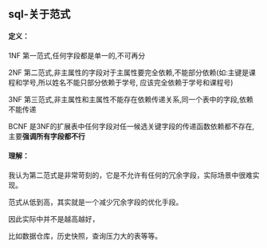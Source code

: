 ## sql-关于范式

#### 定义：

1NF 第一范式,任何字段都是单一的,不可再分

2NF 第二范式,非主属性的字段对于主属性要完全依赖,不能部分依赖(如:主键是课程和学号,所以姓名不能只部分依赖于学号,		   应该完全依赖于学号和课程号)

3NF 第三范式,非主属性和主属性不能存在依赖传递关系,同一个表中的字段,依赖不能传递

BCNF 是3NF的扩展表中任何字段对任一候选关键字段的传递函数依赖都不存在,主要**强调所有字段都不行**



#### 理解：

我认为第二范式是非常苛刻的，它是不允许有任何的冗余字段，实际场景中很难实现。

范式从低到高，其实就是一个减少冗余字段的优化手段。

因此实际中并不是越高越好，

比如数据仓库，历史快照，查询压力大的表等等。

### 